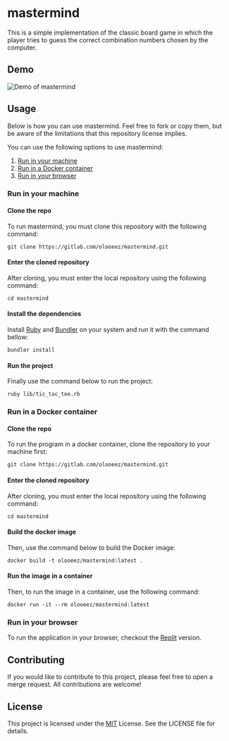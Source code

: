 # mastermind

This is a simple implementation of the classic board game in which the player tries to guess the correct combination numbers chosen by the computer.

## Demo

![Demo of mastermind](https://gitlab.com/olooeez/mastermind/-/raw/main/img/demo.png)

## Usage

Below is how you can use mastermind. Feel free to fork or copy them, but be aware of the limitations that this repository license implies.

You can use the following options to use mastermind:

1. [Run in your machine](#run-in-your-machine)
2. [Run in a Docker container](#run-in-a-docker-container)
3. [Run in your browser](#run-in-your-browser)

### Run in your machine

#### Clone the repo

To run mastermind, you must clone this repository with the following command:

```
git clone https://gitlab.com/olooeez/mastermind.git
```

#### Enter the cloned repository

After cloning, you must enter the local repository using the following command:

```
cd mastermind
```

#### Install the dependencies

Install [Ruby](https://www.ruby-lang.org) and [Bundler](https://bundler.io/) on your system and run it with the command bellow:

```
bundler install
```

#### Run the project

Finally use the command below to run the project:

```
ruby lib/tic_tac_toe.rb
```

### Run in a Docker container

#### Clone the repo

To run the program in a docker container, clone the repository to your machine first:

```
git clone https://gitlab.com/olooeez/mastermind.git
```

#### Enter the cloned repository

After cloning, you must enter the local repository using the following command:

```
cd mastermind
```

#### Build the docker image

Then, use the command below to build the Docker image:

```
docker build -t olooeez/mastermind:latest .
```

#### Run the image in a container

Then, to run the image in a container, use the following command:

```
docker run -it --rm olooeez/mastermind:latest
```

### Run in your browser

To run the application in your browser, checkout the [Replit](https://replit.com/@olooeez/mastermind) version.


## Contributing

If you would like to contribute to this project, please feel free to open a merge request. All contributions are welcome!

## License

This project is licensed under the [MIT](https://gitlab.com/olooeez/mastermind/-/blob/main/LICENSE) License. See the LICENSE file for details.
